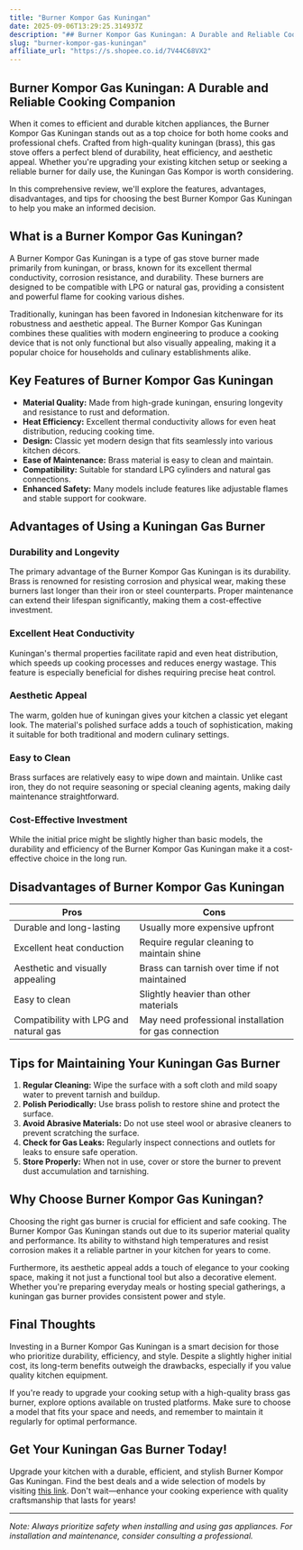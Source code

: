 ```yaml
---
title: "Burner Kompor Gas Kuningan"
date: 2025-09-06T13:29:25.314937Z
description: "## Burner Kompor Gas Kuningan: A Durable and Reliable Cooking Companion..."
slug: "burner-kompor-gas-kuningan"
affiliate_url: "https://s.shopee.co.id/7V44C68VX2"
---
```

## Burner Kompor Gas Kuningan: A Durable and Reliable Cooking Companion

When it comes to efficient and durable kitchen appliances, the Burner Kompor Gas Kuningan stands out as a top choice for both home cooks and professional chefs. Crafted from high-quality kuningan (brass), this gas stove offers a perfect blend of durability, heat efficiency, and aesthetic appeal. Whether you're upgrading your existing kitchen setup or seeking a reliable burner for daily use, the Kuningan Gas Kompor is worth considering.

In this comprehensive review, we'll explore the features, advantages, disadvantages, and tips for choosing the best Burner Kompor Gas Kuningan to help you make an informed decision.

## What is a Burner Kompor Gas Kuningan?

A Burner Kompor Gas Kuningan is a type of gas stove burner made primarily from kuningan, or brass, known for its excellent thermal conductivity, corrosion resistance, and durability. These burners are designed to be compatible with LPG or natural gas, providing a consistent and powerful flame for cooking various dishes.

Traditionally, kuningan has been favored in Indonesian kitchenware for its robustness and aesthetic appeal. The Burner Kompor Gas Kuningan combines these qualities with modern engineering to produce a cooking device that is not only functional but also visually appealing, making it a popular choice for households and culinary establishments alike.

## Key Features of Burner Kompor Gas Kuningan

- **Material Quality:** Made from high-grade kuningan, ensuring longevity and resistance to rust and deformation.
- **Heat Efficiency:** Excellent thermal conductivity allows for even heat distribution, reducing cooking time.
- **Design:** Classic yet modern design that fits seamlessly into various kitchen décors.
- **Ease of Maintenance:** Brass material is easy to clean and maintain.
- **Compatibility:** Suitable for standard LPG cylinders and natural gas connections.
- **Enhanced Safety:** Many models include features like adjustable flames and stable support for cookware.

## Advantages of Using a Kuningan Gas Burner

### Durability and Longevity

The primary advantage of the Burner Kompor Gas Kuningan is its durability. Brass is renowned for resisting corrosion and physical wear, making these burners last longer than their iron or steel counterparts. Proper maintenance can extend their lifespan significantly, making them a cost-effective investment.

### Excellent Heat Conductivity

Kuningan's thermal properties facilitate rapid and even heat distribution, which speeds up cooking processes and reduces energy wastage. This feature is especially beneficial for dishes requiring precise heat control.

### Aesthetic Appeal

The warm, golden hue of kuningan gives your kitchen a classic yet elegant look. The material's polished surface adds a touch of sophistication, making it suitable for both traditional and modern culinary settings.

### Easy to Clean

Brass surfaces are relatively easy to wipe down and maintain. Unlike cast iron, they do not require seasoning or special cleaning agents, making daily maintenance straightforward.

### Cost-Effective Investment

While the initial price might be slightly higher than basic models, the durability and efficiency of the Burner Kompor Gas Kuningan make it a cost-effective choice in the long run.

## Disadvantages of Burner Kompor Gas Kuningan

| Pros                                | Cons                                       |
|-------------------------------------|--------------------------------------------|
| Durable and long-lasting           | Usually more expensive upfront           |
| Excellent heat conduction          | Require regular cleaning to maintain shine |
| Aesthetic and visually appealing   | Brass can tarnish over time if not maintained |
| Easy to clean                       | Slightly heavier than other materials    |
| Compatibility with LPG and natural gas | May need professional installation for gas connection |

## Tips for Maintaining Your Kuningan Gas Burner

1. **Regular Cleaning:** Wipe the surface with a soft cloth and mild soapy water to prevent tarnish and buildup.
2. **Polish Periodically:** Use brass polish to restore shine and protect the surface.
3. **Avoid Abrasive Materials:** Do not use steel wool or abrasive cleaners to prevent scratching the surface.
4. **Check for Gas Leaks:** Regularly inspect connections and outlets for leaks to ensure safe operation.
5. **Store Properly:** When not in use, cover or store the burner to prevent dust accumulation and tarnishing.

## Why Choose Burner Kompor Gas Kuningan?

Choosing the right gas burner is crucial for efficient and safe cooking. The Burner Kompor Gas Kuningan stands out due to its superior material quality and performance. Its ability to withstand high temperatures and resist corrosion makes it a reliable partner in your kitchen for years to come.

Furthermore, its aesthetic appeal adds a touch of elegance to your cooking space, making it not just a functional tool but also a decorative element. Whether you're preparing everyday meals or hosting special gatherings, a kuningan gas burner provides consistent power and style.

## Final Thoughts

Investing in a Burner Kompor Gas Kuningan is a smart decision for those who prioritize durability, efficiency, and style. Despite a slightly higher initial cost, its long-term benefits outweigh the drawbacks, especially if you value quality kitchen equipment.

If you're ready to upgrade your cooking setup with a high-quality brass gas burner, explore options available on trusted platforms. Make sure to choose a model that fits your space and needs, and remember to maintain it regularly for optimal performance.

## Get Your Kuningan Gas Burner Today!

Upgrade your kitchen with a durable, efficient, and stylish Burner Kompor Gas Kuningan. Find the best deals and a wide selection of models by visiting [this link](https://s.shopee.co.id/7V44C68VX2). Don't wait—enhance your cooking experience with quality craftsmanship that lasts for years!

---

*Note: Always prioritize safety when installing and using gas appliances. For installation and maintenance, consider consulting a professional.*